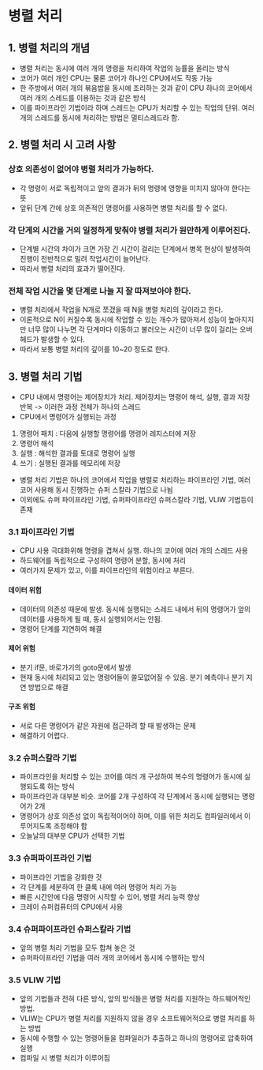 # 병렬 처리
## 1. 병렬 처리의 개념
- 병렬 처리는 동시에 여러 개의 명령을 처리하여 작업의 능률을 올리는 방식
- 코어가 여러 개인 CPU는 물론 코어가 하나인 CPU에서도 작동 가능
- 한 주방에서 여러 개의 볶음밥을 동시에 조리하는 것과 같이 CPU 하나의 코어에서 여러 개의 스레드를 이용하는 것과 같은 방식
- 이를 파이프라인 기법이라 하며 스레드는 CPU가 처리할 수 있는 작업의 단위. 여러 개의 스레드를 동시에 처리하는 방법은 멀티스레드라 함.

## 2. 병렬 처리 시 고려 사항
### 상호 의존성이 없어야 병렬 처리가 가능하다.
- 각 명령이 서로 독립적이고 앞의 결과가 뒤의 명령에 영향을 미치지 않아야 한다는 뜻
- 앞뒤 단계 간에 상호 의존적인 명령어를 사용하면 병렬 처리를 할 수 없다.

### 각 단게의 시간을 거의 일정하게 맞춰야 병렬 처리가 원만하게 이루어진다.
- 단계별 시간의 차이가 크면 가장 긴 시간이 걸리는 단계에서 병목 현상이 발생하여 진행이 전반적으로 밀려 작업시간이 늘어난다.
- 따라서 병렬 처리의 효과가 떨어진다.

### 전체 작업 시간을 몇 단계로 나눌 지 잘 따져보아야 한다.
- 병렬 처리에서 작업을 N개로 쪼갰을 때 N을 병렬 처리의 깊이라고 한다.
- 이론적으로 N이 커질수록 동시에 작업할 수 있는 개수가 많아져서 성능이 높아지지만 너무 많이 나누면 각 단계마다 이동하고 불러오는
시간이 너무 많이 걸리는 오버헤드가 발생할 수 있다.
- 따라서 보통 병렬 처리의 깊이를 10~20 정도로 한다.

## 3. 병렬 처리 기법
- CPU 내에서 명령어는 제어장치가 처리. 제어장치는 명령어 해석, 실행, 결과 저장 반복 -> 이러한 과정 전체가 하나의 스레드
- CPU에서 명령어가 실행되는 과정
1. 명령어 패치 : 다음에 실행할 명령어를 명령어 레지스터에 저장
2. 명령어 해석
3. 실행 : 해석한 결과를 토대로 명령어 실행
4. 쓰기 : 실행된 결과를 메모리에 저장
- 병렬 처리 기법은 하나의 코어에서 작업을 병렬로 처리하는 파이프라인 기법, 여러 코어 사용해 동시 진행하는 슈퍼 스칼라 기법으로 나뉨
- 이외에도 슈퍼 파이프라인 기법, 슈퍼파이프라인 슈퍼스칼라 기법, VLIW 기법등이 존재

### 3.1 파이프라인 기법
- CPU 사용 극대화위해 명령을 겹쳐서 실행. 하나의 코어에 여러 개의 스레드 사용
- 하드웨어를 독립적으로 구성하여 명령어 분할, 동시에 처리
- 여러가지 문제가 있고, 이를 파이프라인의 위험이라고 부른다.
#### 데이터 위험
- 데이터의 의존성 때문에 발생. 동시에 실행되는 스레드 내에서 뒤의 명령어가 앞의 데이터를 사용하게 될 때, 동시 실행되어서는 안됨.
- 명령어 단계를 지연하여 해결

#### 제어 위험
- 분기 if문, 바로가기의 goto문에서 발생
- 현재 동시에 처리되고 있는 명령어들이 쓸모없어질 수 있음. 분기 예측이나 분기 지연 방법으로 해결

#### 구조 위험
- 서로 다른 명령어가 같은 자원에 접근하려 할 때 발생하는 문제
- 해결하기 어렵다.

### 3.2 슈퍼스칼라 기법
- 파이프라인을 처리할 수 있는 코어를 여러 개 구성하여 복수의 명령어가 동시에 실행되도록 하는 방식
- 파이프라인과 대부분 비슷. 코어를 2개 구성하여 각 단계에서 동시에 실행되는 명령어가 2개
- 명령어가 상호 의존성 없이 독립적이어야 하며, 이를 위한 처리도 컴파일러에서 이루어지도록 조정해야 함
- 오늘날의 대부분 CPU가 선택한 기법

### 3.3 슈퍼파이프라인 기법
- 파이프라인 기법을 강화한 것
- 각 단계를 세분하여 한 클록 내에 여러 명령어 처리 가능
- 빠른 시간안에 다음 명령어 시작할 수 있어, 병렬 처리 능력 향상
- 크레이 슈퍼컴퓨터의 CPU에서 사용

### 3.4 슈퍼파이프라인 슈퍼스칼라 기법
- 앞의 병렬 처리 기법을 모두 합쳐 놓은 것
- 슈퍼파이프라인 기법을 여러 개의 코어에서 동시에 수행하는 방식

### 3.5 VLIW 기법
- 앞의 기법들과 전혀 다른 방식, 앞의 방식들은 병렬 처리를 지원하는 하드웨어적인 방법.
- VLIW는 CPU가 병렬 처리를 지원하지 않을 경우 소프트웨어적으로 병렬 처리를 하는 방법
- 동시에 수행할 수 있는 명령어들을 컴파일러가 추출하고 하나의 명령어로 압축하여 실행
- 컴파일 시 병렬 처리가 이루어짐
